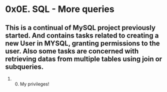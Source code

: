 # 0x0E. SQL - More queries
## This is a continual of MySQL project previously started. And contains tasks related to creating a new User in MYSQL, granting permissions to the user. Also some tasks are concerned with retrieving datas from multiple tables using join or subqueries.
1. 0. My privileges!